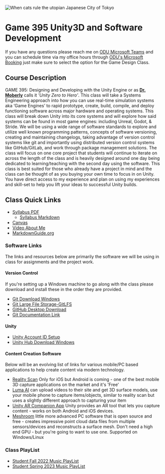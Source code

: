 ![When cats rule the utopian Japanese City of Tokyo](./Images/DALLE/Spring2023.png)

# Game 395 Unity3D and Software Development

If you have any questions please reach me on [ODU Microsoft Teams](https://teams.microsoft.com/l/chat/0/0?users=jshull@odu.edu) and you can schedule time via my office hours through [ODU's Microsoft Booking](https://outlook.office.com/bookwithme/user/a264cdcc1bda4ce4884e4b052b89bdc3@odu.edu/meetingtype/RDiapeLfhkq1XJ5topb6_g2?anonymous) just make sure to select the option for the Game Design Class.

## Course Description

GAME 395: Designing and Developing with the Unity Engine or as **[Dr. Moberly](https://www.odu.edu/directory/people/k/kmoberly)** calls it *'Unity Zero to Hero'*. This class will take a Systems Engineering approach into how you can use real-time simulation systems aka ‘Game Engines’ to rapid prototype, create, build, compile, and deploy functioning software across major hardware and operating systems. This class will break down Unity into its core systems and will explore how said systems can be found in most game engines: including Unreal, Godot, & Stride. We will be using a wide range of software standards to explore and utilize well known programming patterns, concepts of software versioning, creating and maintaining changelogs, taking advantage of version control systems like git and importantly using distributed version control systems like GitHub/GitLab, and work through package management solutions. The class will focus on one core project that students will continue to iterate on across the length of the class and is heavily designed around one day being dedicated to learning/teaching with the second day using the software. This class is best suited for those who already have a project in mind and the class can be thought of as you buying your own time to focus in on Unity. You have direct access to my experience and plan on using my experiences and skill-set to help you lift your ideas to successful Unity builds.

## Class Quick Links

* [Syllabus PDF](./Docs/Syllabus.pdf)
  * [Syllabus Markdown](./Docs/Syllabus.md)
* [Canvas](https://canvas.odu.edu/courses/138109)
* [Video About Me](https://youtu.be/F-wHUHyhsLw)
* [MarkdownGuide.org](https://www.markdownguide.org/)

### Software Links

The links and resources below are primarily the software we will be using in class for assignments and the project work.

#### Version Control

If you're setting up a Windows machine to go along with the class please download and install these in the order they are provided.

* [Git Download Windows](https://git-scm.com/download/win)
* [Git Large File Storage-GitLFS](https://git-lfs.com/)
* [GitHub Desktop Download](https://desktop.github.com/)
* [Git Documentation Link](https://git-scm.com/docs)

#### Unity

* [Unity Account ID Setup](https://id.unity.com/en/conversations/c2016f3e-64f8-49dd-aab3-7dbbd1246252001f?view=register)
* [Unity Hub Download Windows](https://public-cdn.cloud.unity3d.com/hub/prod/UnityHubSetup.exe?_ga=2.84960474.216678318.1673466041-215617741.1670276335&_gac=1.186748634.1671739732.CjwKCAiAnZCdBhBmEiwA8nDQxejInOjjSGflQNg_ljlR4V4ugOfktvmxEWIGjm1D-1quNhOBbgzWUBoCWtMQAvD_BwE)

#### Content Creation Software

Below will be an evolving list of links for various mobile/PC based applications to help create content via modern technology.

* [Reality Scan](https://www.unrealengine.com/en-US/blog/realityscan-is-now-free-to-download-on-ios) Only for iOS but Android is coming - one of the best mobile 3D capture applications on the market and it's 'Free'
* [Luma AI](https://lumalabs.ai/) can upload videos to their site and get 3D surface models, use your mobile phone to capture items/objects, similar to reality scan but uses a slightly different approach to capturing your item
* [Unity AR Companion App](https://blog.unity.com/technology/the-ar-companion-app-is-now-available) Unity provides an AR tool that lets you capture content - works on both Android and iOS devices.
* [Meshroom](https://alicevision.org/#meshroom) little more advanced PC software that is open source and free - creates impressive point cloud data files from multiple sensors/devices and reconstructs a surface mesh. Don't need a high end GPU - but you're going to want to use one. Supported on Windows/Linux

### Class PlayList

* [Student Fall 2022 Music PlayList](https://music.apple.com/us/playlist/game-395-23699/pl.u-xlyNEdNCDpkae)
* [Student Spring 2023 Music PlayList](https://music.apple.com/us/playlist/game395-odu-33915/pl.u-KVXBk1vFRmZPd)
